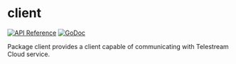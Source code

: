 # client 

[![API Reference](http://img.shields.io/badge/api-reference-blue.svg)](http://cloud.telestream.net/docs#api)
[![GoDoc](https://godoc.org/github.com/telestream/telestream-cloud-go-sdk/client?status.svg)](http://godoc.org/github.com/telestream/telestream-cloud-go-sdk/client)

Package client provides a client capable of communicating with Telestream Cloud service.
